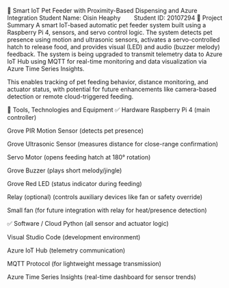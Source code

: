 🐾 Smart IoT Pet Feeder with Proximity-Based Dispensing and Azure Integration
Student Name: Oisin Heaphy        Student ID: 20107294
🔧 Project Summary
A smart IoT-based automatic pet feeder system built using a Raspberry Pi 4, sensors, and servo control logic. The system detects pet presence using motion and ultrasonic sensors, activates a servo-controlled hatch to release food, and provides visual (LED) and audio (buzzer melody) feedback. The system is being upgraded to transmit telemetry data to Azure IoT Hub using MQTT for real-time monitoring and data visualization via Azure Time Series Insights.

This enables tracking of pet feeding behavior, distance monitoring, and actuator status, with potential for future enhancements like camera-based detection or remote cloud-triggered feeding.

🧰 Tools, Technologies and Equipment
✅ Hardware
Raspberry Pi 4 (main controller)

Grove PIR Motion Sensor (detects pet presence)

Grove Ultrasonic Sensor (measures distance for close-range confirmation)

Servo Motor (opens feeding hatch at 180° rotation)

Grove Buzzer (plays short melody/jingle)

Grove Red LED (status indicator during feeding)

Relay (optional) (controls auxiliary devices like fan or safety override)

Small fan (for future integration with relay for heat/presence detection)

✅ Software / Cloud
Python (all sensor and actuator logic)

Visual Studio Code (development environment)

Azure IoT Hub (telemetry communication)

MQTT Protocol (for lightweight message transmission)

Azure Time Series Insights (real-time dashboard for sensor trends)
